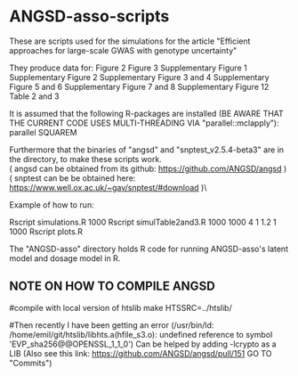 # ANGSD-asso-scripts

These are scripts used for the simulations for the article "Efficient approaches for large-scale GWAS with genotype uncertainty"

They produce data for:
Figure 2
Figure 3
Supplementary Figure 1
Supplementary Figure 2
Supplementary Figure 3 and 4
Supplementary Figure 5 and 6
Supplementary Figure 7 and 8
Supplementary Figure 12
Table 2 and 3


It is assumed that the following R-packages are installed (BE AWARE THAT THE CURRENT CODE USES MULTI-THREADING VIA "parallel::mclapply"):
parallel
SQUAREM

Furthermore that the binaries of "angsd" and "snptest_v2.5.4-beta3" are in the directory, to make these scripts work.\
( angsd can be obtained from its github: https://github.com/ANGSD/angsd )\
( snptest can be be obtained here: https://www.well.ox.ac.uk/~gav/snptest/#download )\

Example of how to run:

Rscript simulations.R 1000
Rscript simulTable2and3.R 1000 1000 4 1 1.2 1 1000
Rscript plots.R

The "ANGSD-asso" directory holds R code for running ANGSD-asso's latent model and dosage model in R.



## NOTE ON HOW TO COMPILE ANGSD 

#compile with local version of htslib
make HTSSRC=../htslib/

#Then recently I have been getting an error (/usr/bin/ld: /home/emil/git/htslib/libhts.a(hfile_s3.o): undefined reference to symbol 'EVP_sha256@@OPENSSL_1_1_0')
Can be helped by adding -lcrypto as a LIB
(Also see this link: https://github.com/ANGSD/angsd/pull/151 GO TO "Commits")
